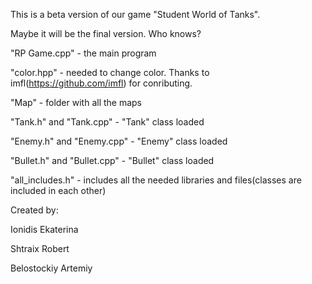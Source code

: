 This is a beta version of our game "Student World of Tanks". 

Maybe it will be the final version. Who knows?

"RP Game.cpp" -  the main program

"color.hpp" - needed to change color. Thanks to imfl(https://github.com/imfl) for conributing.

"Map" - folder with all the maps

"Tank.h" and "Tank.cpp" - "Tank" class loaded

"Enemy.h" and "Enemy.cpp" - "Enemy" class loaded

"Bullet.h" and "Bullet.cpp" - "Bullet" class loaded

"all_includes.h" - includes all the needed libraries and files(classes are included in each other)


Created by:

Ionidis Ekaterina

Shtraix Robert

Belostockiy Artemiy


